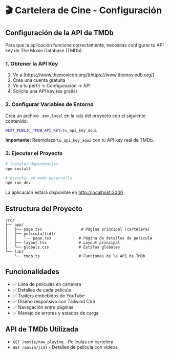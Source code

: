 # 🎬 Cartelera de Cine - Configuración

## Configuración de la API de TMDb

Para que la aplicación funcione correctamente, necesitas configurar tu API key de The Movie Database (TMDb).

### 1. Obtener la API Key

1. Ve a [https://www.themoviedb.org/](https://www.themoviedb.org/)
2. Crea una cuenta gratuita
3. Ve a tu perfil → Configuración → API
4. Solicita una API key (es gratis)

### 2. Configurar Variables de Entorno

Crea un archivo `.env.local` en la raíz del proyecto con el siguiente contenido:

```bash
NEXT_PUBLIC_TMDB_API_KEY=tu_api_key_aqui
```

**Importante:** Reemplaza `tu_api_key_aqui` con tu API key real de TMDb.

### 3. Ejecutar el Proyecto

```bash
# Instalar dependencias
npm install

# Ejecutar en modo desarrollo
npm run dev
```

La aplicación estará disponible en [http://localhost:3000](http://localhost:3000)

## Estructura del Proyecto

```
src/
├── app/
│   ├── page.tsx                 # Página principal (cartelera)
│   ├── pelicula/[id]/
│   │   └── page.tsx            # Página de detalles de película
│   ├── layout.tsx              # Layout principal
│   └── globals.css             # Estilos globales
└── lib/
    └── tmdb.ts                 # Funciones de la API de TMDb
```

## Funcionalidades

- ✅ Lista de películas en cartelera
- ✅ Detalles de cada película
- ✅ Trailers embebidos de YouTube
- ✅ Diseño responsivo con Tailwind CSS
- ✅ Navegación entre páginas
- ✅ Manejo de errores y estados de carga

## API de TMDb Utilizada

- `GET /movie/now_playing` - Películas en cartelera
- `GET /movie/{id}` - Detalles de película con videos 